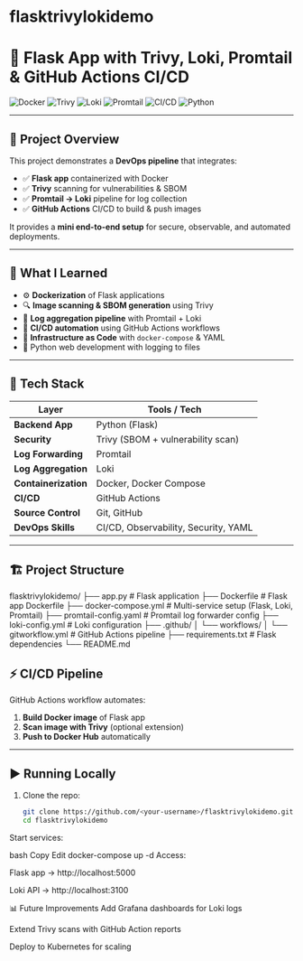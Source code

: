 # flasktrivylokidemo
# 🐍 Flask App with Trivy, Loki, Promtail & GitHub Actions CI/CD

![Docker](https://img.shields.io/badge/Docker-Containerization-blue?logo=docker)
![Trivy](https://img.shields.io/badge/Trivy-Security%20Scanner-red?logo=aqua)
![Loki](https://img.shields.io/badge/Loki-Log%20Aggregation-purple?logo=grafana)
![Promtail](https://img.shields.io/badge/Promtail-Log%20Forwarder-orange?logo=grafana)
![CI/CD](https://img.shields.io/badge/GitHub%20Actions-CI/CD-green?logo=githubactions)
![Python](https://img.shields.io/badge/Python-Flask-app-blue?logo=python)


---

## 📌 Project Overview

This project demonstrates a **DevOps pipeline** that integrates:

- ✅ **Flask app** containerized with Docker  
- ✅ **Trivy** scanning for vulnerabilities & SBOM  
- ✅ **Promtail → Loki** pipeline for log collection  
- ✅ **GitHub Actions** CI/CD to build & push images  

It provides a **mini end-to-end setup** for secure, observable, and automated deployments.

---

## 🚀 What I Learned

- ⚙️ **Dockerization** of Flask applications  
- 🔍 **Image scanning & SBOM generation** using Trivy  
- 📜 **Log aggregation pipeline** with Promtail + Loki  
- 🔁 **CI/CD automation** using GitHub Actions workflows  
- 📂 **Infrastructure as Code** with `docker-compose` & YAML  
- 🐍 Python web development with logging to files  

---

## 🧰 Tech Stack

| Layer               | Tools / Tech                         |
|----------------------|---------------------------------------|
| **Backend App**      | Python (Flask)                       |
| **Security**         | Trivy (SBOM + vulnerability scan)    |
| **Log Forwarding**   | Promtail                             |
| **Log Aggregation**  | Loki                                 |
| **Containerization** | Docker, Docker Compose               |
| **CI/CD**            | GitHub Actions                       |
| **Source Control**   | Git, GitHub                          |
| **DevOps Skills**    | CI/CD, Observability, Security, YAML |

---

## 🏗️ Project Structure

flasktrivylokidemo/
├── app.py # Flask application
├── Dockerfile # Flask app Dockerfile
├── docker-compose.yml # Multi-service setup (Flask, Loki, Promtail)
├── promtail-config.yaml # Promtail log forwarder config
├── loki-config.yml # Loki configuration
├── .github/
│ └── workflows/
│ └── gitworkflow.yml # GitHub Actions pipeline
├── requirements.txt # Flask dependencies
└── README.md

## ⚡ CI/CD Pipeline

GitHub Actions workflow automates:  

1. **Build Docker image** of Flask app  
2. **Scan image with Trivy** (optional extension)  
3. **Push to Docker Hub** automatically  

---

## ▶️ Running Locally

1. Clone the repo:
   ```bash
   git clone https://github.com/<your-username>/flasktrivylokidemo.git
   cd flasktrivylokidemo
Start services:

bash
Copy
Edit
docker-compose up -d
Access:

Flask app → http://localhost:5000

Loki API → http://localhost:3100

📊 Future Improvements
Add Grafana dashboards for Loki logs

Extend Trivy scans with GitHub Action reports

Deploy to Kubernetes for scaling
